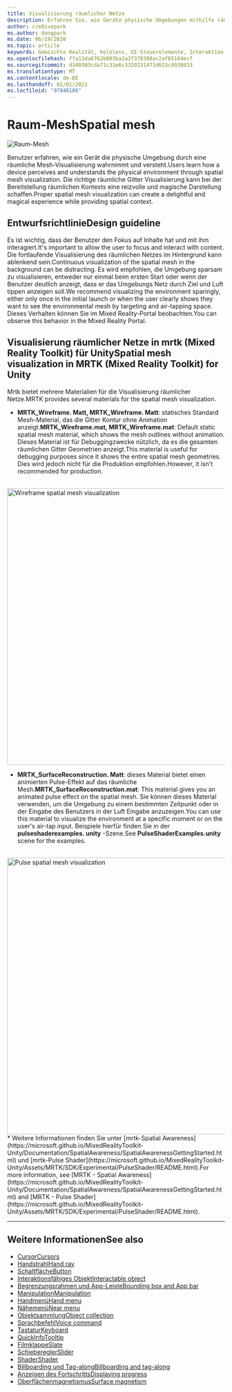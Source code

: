 ```yaml
---
title: Visualisierung räumlicher Netze
description: Erfahren Sie, wie Geräte physische Umgebungen mithilfe räumlicher Netze verstehen.
author: cre8ivepark
ms.author: dongpark
ms.date: 06/19/2020
ms.topic: article
keywords: Gemischte Realität, hololens, UI-Steuerelemente, Interaktion, UI, UX, UX-Entwurf, räumliche Benutzeroberfläche, räumliche Interaktion, 3D-Benutzeroberfläche, 3D-UX, Mixed Reality-Headset, Windows Mixed Reality-Headset, Virtual Reality-Headset, hololens, mrtk, Mixed Reality Toolkit
ms.openlocfilehash: ffa13da6762b803ba2a3f370308ac2af65164ecf
ms.sourcegitcommit: d340303cda71c31e6c3320231473d623c0930d33
ms.translationtype: MT
ms.contentlocale: de-DE
ms.lasthandoff: 01/01/2021
ms.locfileid: "97848188"
---
```

# <a name="spatial-mesh"></a><span data-ttu-id="73e98-104">Raum-Mesh</span><span class="sxs-lookup"><span data-stu-id="73e98-104">Spatial mesh</span></span>

![Raum-Mesh](images/MRTK_PulseShader_SpatialMesh.gif)

<span data-ttu-id="73e98-106">Benutzer erfahren, wie ein Gerät die physische Umgebung durch eine räumliche Mesh-Visualisierung wahrnimmt und versteht.</span><span class="sxs-lookup"><span data-stu-id="73e98-106">Users learn how a device perceives and understands the physical environment through spatial mesh visualization.</span></span> <span data-ttu-id="73e98-107">Die richtige räumliche Gitter Visualisierung kann bei der Bereitstellung räumlichen Kontexts eine reizvolle und magische Darstellung schaffen.</span><span class="sxs-lookup"><span data-stu-id="73e98-107">Proper spatial mesh visualization can create a delightful and magical experience while providing spatial context.</span></span>  

## <a name="design-guideline"></a><span data-ttu-id="73e98-108">Entwurfsrichtlinie</span><span class="sxs-lookup"><span data-stu-id="73e98-108">Design guideline</span></span>

<span data-ttu-id="73e98-109">Es ist wichtig, dass der Benutzer den Fokus auf Inhalte hat und mit ihm interagiert.</span><span class="sxs-lookup"><span data-stu-id="73e98-109">It's important to allow the user to focus and interact with content.</span></span> <span data-ttu-id="73e98-110">Die fortlaufende Visualisierung des räumlichen Netzes im Hintergrund kann ablenkend sein.</span><span class="sxs-lookup"><span data-stu-id="73e98-110">Continuous visualization of the spatial mesh in the background can be distracting.</span></span> <span data-ttu-id="73e98-111">Es wird empfohlen, die Umgebung sparsam zu visualisieren, entweder nur einmal beim ersten Start oder wenn der Benutzer deutlich anzeigt, dass er das Umgebungs Netz durch Ziel und Luft tippen anzeigen soll.</span><span class="sxs-lookup"><span data-stu-id="73e98-111">We recommend visualizing the environment sparingly, either only once in the initial launch or when the user clearly shows they want to see the environmental mesh by targeting and air-tapping space.</span></span> <span data-ttu-id="73e98-112">Dieses Verhalten können Sie im Mixed Reality-Portal beobachten.</span><span class="sxs-lookup"><span data-stu-id="73e98-112">You can observe this behavior in the Mixed Reality Portal.</span></span>
<br>

## <a name="spatial-mesh-visualization-in-mrtk-mixed-reality-toolkit-for-unity"></a><span data-ttu-id="73e98-113">Visualisierung räumlicher Netze in mrtk (Mixed Reality Toolkit) für Unity</span><span class="sxs-lookup"><span data-stu-id="73e98-113">Spatial mesh visualization in MRTK (Mixed Reality Toolkit) for Unity</span></span>

<span data-ttu-id="73e98-114">Mrtk bietet mehrere Materialien für die Visualisierung räumlicher Netze.</span><span class="sxs-lookup"><span data-stu-id="73e98-114">MRTK provides several materials for the spatial mesh visualization.</span></span>

- <span data-ttu-id="73e98-115">**MRTK_Wireframe. Matt, MRTK_Wireframe. Matt**: statisches Standard Mesh-Material, das die Gitter Kontur ohne Animation anzeigt.</span><span class="sxs-lookup"><span data-stu-id="73e98-115">**MRTK_Wireframe.mat, MRTK_Wireframe.mat**: Default static spatial mesh material, which shows the mesh outlines without animation.</span></span> <span data-ttu-id="73e98-116">Dieses Material ist für Debuggingzwecke nützlich, da es die gesamten räumlichen Gitter Geometrien anzeigt.</span><span class="sxs-lookup"><span data-stu-id="73e98-116">This material is useful for debugging purposes since it shows the entire spatial mesh geometries.</span></span> <span data-ttu-id="73e98-117">Dies wird jedoch nicht für die Produktion empfohlen.</span><span class="sxs-lookup"><span data-stu-id="73e98-117">However, it isn't recommended for production.</span></span>
<br>
<img src="images/SurfaceReconstruction.jpg" alt="Wireframe spatial mesh visualization" width="640px">

- <span data-ttu-id="73e98-118">**MRTK_SurfaceReconstruction. Matt**: dieses Material bietet einen animierten Pulse-Effekt auf das räumliche Mesh.</span><span class="sxs-lookup"><span data-stu-id="73e98-118">**MRTK_SurfaceReconstruction.mat**: This material gives you an animated pulse effect on the spatial mesh.</span></span> <span data-ttu-id="73e98-119">Sie können dieses Material verwenden, um die Umgebung zu einem bestimmten Zeitpunkt oder in der Eingabe des Benutzers in der Luft Eingabe anzuzeigen.</span><span class="sxs-lookup"><span data-stu-id="73e98-119">You can use this material to visualize the environment at a specific moment or on the user's air-tap input.</span></span> <span data-ttu-id="73e98-120">Beispiele hierfür finden Sie in der **pulseshaderexamples. unity** -Szene.</span><span class="sxs-lookup"><span data-stu-id="73e98-120">See **PulseShaderExamples.unity** scene for the examples.</span></span>
<br>
<img src="images/MRTK_SRMesh_Pulse.jpg" alt="Pulse spatial mesh visualization" width="640px">
* <span data-ttu-id="73e98-121">Weitere Informationen finden Sie unter [mrtk-Spatial Awareness](https://microsoft.github.io/MixedRealityToolkit-Unity/Documentation/SpatialAwareness/SpatialAwarenessGettingStarted.html) und [mrtk-Pulse Shader](https://microsoft.github.io/MixedRealityToolkit-Unity/Assets/MRTK/SDK/Experimental/PulseShader/README.html).</span><span class="sxs-lookup"><span data-stu-id="73e98-121">For more information, see [MRTK - Spatial Awareness](https://microsoft.github.io/MixedRealityToolkit-Unity/Documentation/SpatialAwareness/SpatialAwarenessGettingStarted.html) and [MRTK - Pulse Shader](https://microsoft.github.io/MixedRealityToolkit-Unity/Assets/MRTK/SDK/Experimental/PulseShader/README.html).</span></span>

<br>

---

## <a name="see-also"></a><span data-ttu-id="73e98-122">Weitere Informationen</span><span class="sxs-lookup"><span data-stu-id="73e98-122">See also</span></span>

* [<span data-ttu-id="73e98-123">Cursor</span><span class="sxs-lookup"><span data-stu-id="73e98-123">Cursors</span></span>](cursors.md)
* [<span data-ttu-id="73e98-124">Handstrahl</span><span class="sxs-lookup"><span data-stu-id="73e98-124">Hand ray</span></span>](point-and-commit.md)
* [<span data-ttu-id="73e98-125">Schaltfläche</span><span class="sxs-lookup"><span data-stu-id="73e98-125">Button</span></span>](button.md)
* [<span data-ttu-id="73e98-126">Interaktionsfähiges Objekt</span><span class="sxs-lookup"><span data-stu-id="73e98-126">Interactable object</span></span>](interactable-object.md)
* [<span data-ttu-id="73e98-127">Begrenzungsrahmen und App-Leiste</span><span class="sxs-lookup"><span data-stu-id="73e98-127">Bounding box and App bar</span></span>](app-bar-and-bounding-box.md)
* [<span data-ttu-id="73e98-128">Manipulation</span><span class="sxs-lookup"><span data-stu-id="73e98-128">Manipulation</span></span>](direct-manipulation.md)
* [<span data-ttu-id="73e98-129">Handmenü</span><span class="sxs-lookup"><span data-stu-id="73e98-129">Hand menu</span></span>](hand-menu.md)
* [<span data-ttu-id="73e98-130">Nähemenü</span><span class="sxs-lookup"><span data-stu-id="73e98-130">Near menu</span></span>](near-menu.md)
* [<span data-ttu-id="73e98-131">Objektsammlung</span><span class="sxs-lookup"><span data-stu-id="73e98-131">Object collection</span></span>](object-collection.md)
* [<span data-ttu-id="73e98-132">Sprachbefehl</span><span class="sxs-lookup"><span data-stu-id="73e98-132">Voice command</span></span>](voice-input.md)
* [<span data-ttu-id="73e98-133">Tastatur</span><span class="sxs-lookup"><span data-stu-id="73e98-133">Keyboard</span></span>](keyboard.md)
* [<span data-ttu-id="73e98-134">QuickInfo</span><span class="sxs-lookup"><span data-stu-id="73e98-134">Tooltip</span></span>](tooltip.md)
* [<span data-ttu-id="73e98-135">Filmklappe</span><span class="sxs-lookup"><span data-stu-id="73e98-135">Slate</span></span>](slate.md)
* [<span data-ttu-id="73e98-136">Schieberegler</span><span class="sxs-lookup"><span data-stu-id="73e98-136">Slider</span></span>](slider.md)
* [<span data-ttu-id="73e98-137">Shader</span><span class="sxs-lookup"><span data-stu-id="73e98-137">Shader</span></span>](shader.md)
* [<span data-ttu-id="73e98-138">Billboarding und Tag-along</span><span class="sxs-lookup"><span data-stu-id="73e98-138">Billboarding and tag-along</span></span>](billboarding-and-tag-along.md)
* [<span data-ttu-id="73e98-139">Anzeigen des Fortschritts</span><span class="sxs-lookup"><span data-stu-id="73e98-139">Displaying progress</span></span>](progress.md)
* [<span data-ttu-id="73e98-140">Oberflächenmagnetismus</span><span class="sxs-lookup"><span data-stu-id="73e98-140">Surface magnetism</span></span>](surface-magnetism.md)
